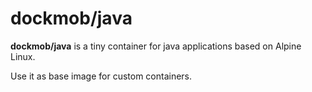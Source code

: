# dockmob/java
**dockmob/java** is a tiny container for java applications based on Alpine Linux.

Use it as base image for custom containers.
